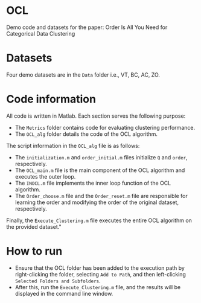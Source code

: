 # OCL
Demo code and datasets for the paper: Order Is All You Need for Categorical Data Clustering

# Datasets
Four demo datasets are in the `Data` folder i.e., VT, BC, AC, ZO. 

# Code information

All code is written in Matlab. Each section serves the following purpose:

- The `Metrics` folder contains code for evaluating clustering performance.
- The `OCL_alg` folder details the code of the OCL algorithm.

The script information in the `OCL_alg` file is as follows:
- The `initialization.m` and `order_initial.m` files initialize `Q` and `order`, respectively.
- The `OCL_main.m` file is the main component of the OCL algorithm and executes the outer loop.
- The `INOCL.m` file implements the inner loop function of the OCL algorithm.
- The `Order_choose.m` file and the `Order_reset.m` file are responsible for learning the order and modifying the order of the original dataset, respectively.

Finally, the `Execute_Clustering.m` file executes the entire OCL algorithm on the provided dataset."

# How to run
 - Ensure that the OCL folder has been added to the execution path by right-clicking the folder, selecting `Add to Path`, and then left-clicking `Selected Folders and Subfolders`.
 - After this, run the `Execute_Clustering.m` file, and the results will be displayed in the command line window.
